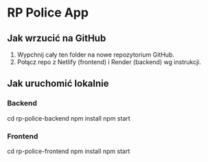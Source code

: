 # RP Police App

## Jak wrzucić na GitHub

1. Wypchnij cały ten folder na nowe repozytorium GitHub.
2. Połącz repo z Netlify (frontend) i Render (backend) wg instrukcji.

## Jak uruchomić lokalnie

### Backend
cd rp-police-backend
npm install
npm start

### Frontend
cd rp-police-frontend
npm install
npm start